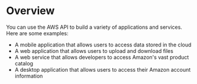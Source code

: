 # Overview

You can use the AWS API to build a variety of applications and services. Here
are some examples:

- A mobile application that allows users to access data stored in the cloud
- A web application that allows users to upload and download files
- A web service that allows developers to access Amazon's vast product catalog
- A desktop application that allows users to access their Amazon account
  information
